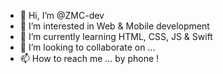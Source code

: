 - 👋 Hi, I’m @ZMC-dev
- 👀 I’m interested in Web & Mobile development
- 🌱 I’m currently learning HTML, CSS, JS & Swift
- 💞️ I’m looking to collaborate on ... 
- 📫 How to reach me ... by phone ! 

<!---
ZMC-dev/ZMC-dev is a ✨ special ✨ repository because its `README.md` (this file) appears on your GitHub profile.
You can click the Preview link to take a look at your changes.
--->
